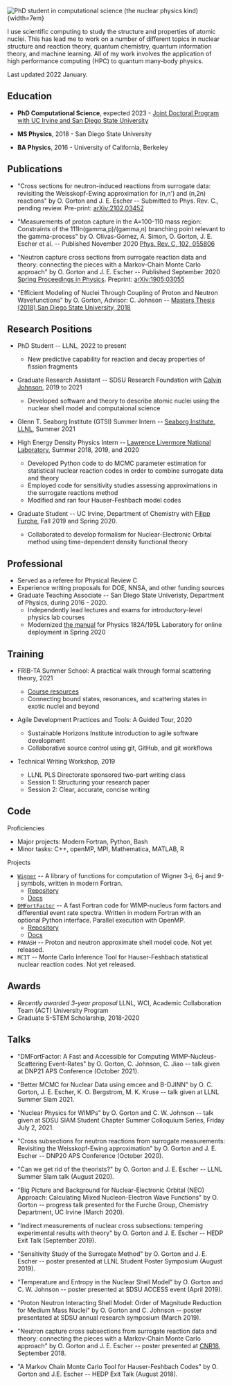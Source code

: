 ![*PhD student in computational science (the nuclear physics kind)*](oliver.jpg){width=7em}

I use scientific computing to study the structure and properties of atomic
nuclei. This has lead me to work on a number of different topics in nuclear
structure and reaction theory, quantum chemistry, quantum information theory,
and machine learning. All of my work involves the application of high
performance computing (HPC) to quantum many-body physics.

Last updated 2022 January.

## Education 

* **PhD Computational Science**, expected 2023 - [Joint Doctoral Program with UC
  Irvine and San Diego State University](https://computationalscience.uci.edu)

* **MS Physics**, 2018 - San Diego State University

* **BA Physics**, 2016 - University of California, Berkeley

## Publications

* "Cross sections for neutron-induced reactions from surrogate data: revisiting
the Weisskopf-Ewing approximation for (n,n') and (n,2n) reactions" by O. Gorton
and J. E. Escher -- Submitted to Phys. Rev. C., pending review. Pre-print:
[arXiv:2102.03452](https://arxiv.org/abs/2102.03452)

* "Measurements of proton capture in the A=100-110 mass region: Constraints of the
111In(gamma,p)/(gamma,n) branching point relevant to the gamma-process" by O.
Olivas-Gomez, A. Simon, O. Gorton, J. E. Escher et al. -- Published November 2020
[Phys. Rev. C, 102,
055806](https://journals.aps.org/prc/abstract/10.1103/PhysRevC.102.055806)

* "Neutron capture cross sections from surrogate reaction data and theory:
connecting the pieces with a Markov-Chain Monte Carlo approach" by O. Gorton and
J. E. Escher -- Published September 2020
[Spring Proceedings in Physics](https://doi.org/10.1007/978-3-030-58082-7_28). Preprint:
[arXiv:1905:03055](https://arxiv.org/abs/1905.03055)

* "Efficient Modeling of Nuclei Through Coupling of Proton and Neutron
Wavefunctions" by O. Gorton, Advisor: C. Johnson -- [Masters Thesis (2018) San
Diego State University,
2018](https://csu-sdsu.primo.exlibrisgroup.com/permalink/01CALS_SDL/r45sar/alma991023475280402917)

## Research Positions
* PhD Student -- LLNL, 2022 to present
    - New predictive capability for reaction and decay properties of fission fragments

* Graduate Research Assistant -- SDSU Research Foundation with [Calvin
   Johnson](http://sci.sdsu.edu/johnson/), 2019 to 2021
    - Developed software and theory to describe atomic nuclei using the nuclear
      shell model and computaional science
   
* Glenn T. Seaborg Institute (GTSI) Summer Intern -- [Seaborg Institute, LLNL](https://seaborg.llnl.gov), Summer 2021

* High Energy Density Physics Intern -- [Lawrence Livermore National
   Laboratory](https://www.llnl.gov), Summer 2018, 2019, and 2020
    - Developed Python code to do MCMC parameter estimation for statistical
      nuclear reaction codes in order to combine surrogate data and theory
    - Employed code for sensitivity studies assessing approximations in the
      surrogate reactions method
    - Modified and ran four Hauser-Feshbach model codes

* Graduate Student -- UC Irvine, Department of Chemistry with [Filipp
   Furche](https://ffgroup.chem.uci.edu/members/filipp/), Fall 2019 and Spring 2020.
   - Collaborated to develop formalism for Nuclear-Electronic Orbital method
     using time-dependent density functional theory

## Professional

* Served as a referee for Physical Review C
* Experience writing proposals for DOE, NNSA, and other funding sources
* Graduate Teaching Associate -- San Diego State Univeristy, Department of
  Physics, during 2016 - 2020.
   - Independently lead lectures and exams for introductory-level physics lab courses
   - Modernized [the manual](https://docs.google.com/document/d/1pejqikoYhlaIMhSzBzUzrnh2hDrC_q-bEcJCeflpX7w/edit?usp=sharing)
     for Physics 182A/195L Laboratory for online deployment in Spring 2020

## Training

* FRIB-TA Summer School: A practical walk through formal scattering theory, 2021
   - [Course resources](https://fribtascattering.github.io)
   -  Connecting bound states, resonances, and scattering states in exotic nuclei and beyond

* Agile Development Practices and Tools: A Guided Tour, 2020
   - Sustainable Horizons Institute introduction to agile software development
   - Collaborative source control using git, GitHub, and git workflows

* Technical Writing Workshop, 2019
   - LLNL PLS Directorate sponsored two-part writing class
   - Session 1: Structuring your research paper
   - Session 2: Clear, accurate, concise writing

## Code

Proficiencies

* Major projects: Modern Fortran, Python, Bash
* Minor tasks: C++, openMP, MPI, Mathematica, MATLAB, R

Projects

* [`Wigner`](https://github.com/ogorton/wigner) -- A library of functions for
computation of Wigner 3-j, 6-j and 9-j symbols, written in modern Fortran. 
    - [Repository](https://github.com/ogorton/wigner)
    - [Docs](https://ogorton.github.io/wigner/)
* [`DMFortFactor`](https://github.com/ogorton/dmfortfactor) -- A fast Fortran code
for WIMP-nucleus form factors and differential event rate spectra. Written in
modern Fortran with an optional Python interface. Parallel execution with OpenMP.
    - [Repository](https://github.com/ogorton/dmfortfactor) 
    - [Docs](https://ogorton.github.io/dmfortfactor/)
* `PANASH` -- Proton and neutron approximate shell model code. Not yet released.
* `MCIT` -- Monte Carlo Inference Tool for Hauser-Feshbach statistical nuclear
reaction codes. Not yet released.

## Awards

* *Recently awarded 3-year proposal* LLNL, WCI, Academic Collaboration Team
  (ACT) University Program
* Graduate S-STEM Scholarship, 2018-2020

## Talks

* "DMFortFactor: A Fast and Accessible for Computing WIMP-Nucleus-Scattering
Event-Rates" by O. Gorton, C. Johnson, C. Jiao -- talk given at DNP21 APS
Conference (October 2021).

* "Better MCMC for Nuclear Data using emcee and B-DJINN" by O. C. Gorton, J. E.
Escher, K. O. Bergstrom, M. K. Kruse -- talk given at LLNL Summer Slam 2021.

* "Nuclear Physics for WIMPs" by O. Gorton and C. W. Johnson -- talk given at
SDSU SIAM Student Chapter Summer Colloquium Series, Friday July 2, 2021.

* "Cross subsections for neutron reactions from surrogate measurements:
Revisiting the Weisskopf-Ewing approximation" by O. Gorton and J. E. Escher
-- DNP20 APS Conference (October 2020).

* "Can we get rid of the theorists?" by O. Gorton and J. E. Escher -- LLNL Summer
Slam talk (August 2020).

* "Big Picture and Background for Nuclear-Electronic Orbital (NEO) Approach:
Calculating Mixed Nucleon-Electron Wave Functions" by O. Gorton -- progress talk
presented for the Furche Group, Chemistry Department, UC Irvine (March 2020).

* "Indirect measurements of nuclear cross subsections: tempering experimental
results with theory" by O. Gorton and J. E. Escher -- HEDP Exit Talk (September
2019).

* "Sensitivity Study of the Surrogate Method" by O. Gorton and J. E. Escher
-- poster presented at LLNL Student Poster Symposium (August 2019).

* "Temperature and Entropy in the Nuclear Shell Model" by O. Gorton and C. W.
Johnson -- poster presented at SDSU ACCESS event (April 2019).

* "Proton Neutron Interacting Shell Model: Order of Magnitude Reduction for
Medium Mass Nuclei" by O. Gorton and C. Johnson -- poster presentated at SDSU
annual research symposium (March 2019).
 
* "Neutron capture cross subsections from surrogate reaction data and theory:
connecting the pieces with a Markov-Chain Monte Carlo approach" by O. Gorton
and J. E. Escher -- poster presented at
[CNR18](https://indico.bnl.gov/event/4158),  September 2018.

* "A Markov Chain Monte Carlo Tool for Hauser-Feshbach Codes" by O. Gorton and 
J.E. Escher -- HEDP Exit Talk (August 2018).
